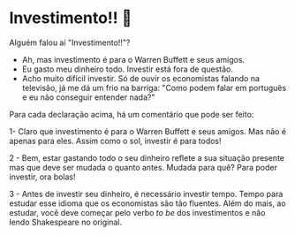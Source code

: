 # Investimento!! :money_mouth_face:

Alguém falou aí "Investimento!!"?

- Ah, mas investimento é para o Warren Buffett e seus amigos.
- Eu gasto meu dinheiro todo. Investir está fora de questão.
- Acho muito difícil investir. Só de ouvir os economistas falando na televisão, já me dá um frio na barriga: "Como podem falar em português e eu não conseguir entender nada?"

Para cada declaração acima, há um comentário que pode ser feito:

1- Claro que investimento é para o Warren Buffett e seus amigos. Mas não é apenas para eles. Assim como o sol, investir é para todos!

2 - Bem, estar gastando todo o seu dinheiro reflete a sua situação presente mas que deve ser mudada o quanto antes. Mudada para quê? Para poder investir, ora bolas!

3 - Antes de investir seu dinheiro, é necessário investir tempo. Tempo para estudar esse idioma que os economistas são tão fluentes. Além do mais, ao estudar, você deve começar pelo verbo _to be_ dos investimentos e não lendo Shakespeare no original.
